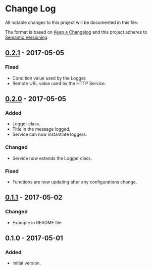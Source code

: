 # Change Log
All notable changes to this project will be documented in this file.

The format is based on [Keep a Changelog](http://keepachangelog.com/)
and this project adheres to [Semantic Versioning](http://semver.org/).

## [0.2.1] - 2017-05-05
### Fixed
- Condition value used by the Logger.
- Remote URL value used by the HTTP Service.

## [0.2.0] - 2017-05-05
### Added
- Logger class.
- Title in the message logged.
- Service can now instantiate loggers.

### Changed
- Service now extends the Logger class.

### Fixed
- Functions are now updating after any configurations change.

## [0.1.1] - 2017-05-02
### Changed
- Example in README file.

## 0.1.0 - 2017-05-01
### Added
- Initial version.

[0.2.1]: https://github.com/gbrlsnchs/angry-log/compare/v0.2.0...v0.2.1
[0.2.0]: https://github.com/gbrlsnchs/angry-log/compare/v0.1.1...v0.2.0
[0.1.1]: https://github.com/gbrlsnchs/angry-log/compare/v0.1.0...v0.1.1

